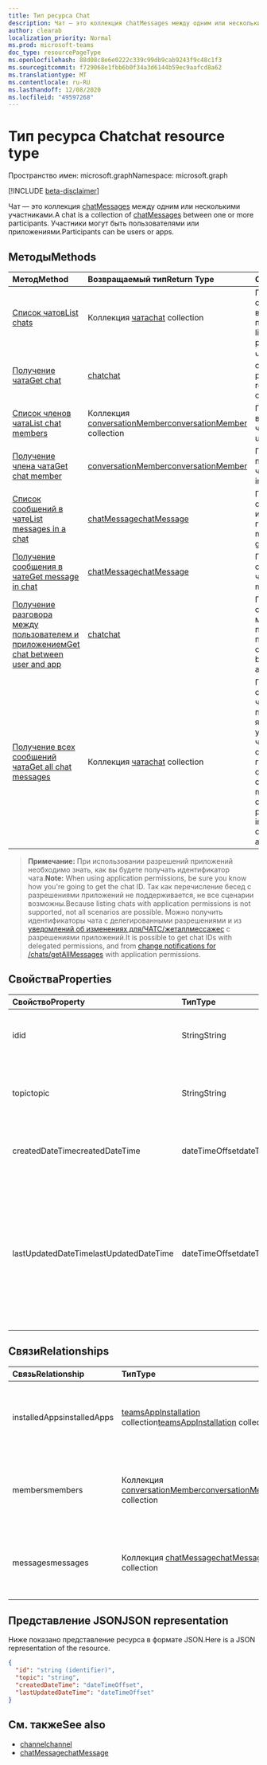```yaml
---
title: Тип ресурса Chat
description: Чат — это коллекция chatMessages между одним или несколькими участниками.
author: clearab
localization_priority: Normal
ms.prod: microsoft-teams
doc_type: resourcePageType
ms.openlocfilehash: 88d08c8e6e0222c339c99db9cab9243f9c48c1f3
ms.sourcegitcommit: f729068e1fbb6b0f34a3d6144b59ec9aafcd8a62
ms.translationtype: MT
ms.contentlocale: ru-RU
ms.lasthandoff: 12/08/2020
ms.locfileid: "49597268"
---
```

# <a name="chat-resource-type"></a><span data-ttu-id="163ef-103">Тип ресурса Chat</span><span class="sxs-lookup"><span data-stu-id="163ef-103">chat resource type</span></span>

<span data-ttu-id="163ef-104">Пространство имен: microsoft.graph</span><span class="sxs-lookup"><span data-stu-id="163ef-104">Namespace: microsoft.graph</span></span>

[!INCLUDE [beta-disclaimer](../../includes/beta-disclaimer.md)]

<span data-ttu-id="163ef-105">Чат — это коллекция [chatMessages](chatmessage.md) между одним или несколькими участниками.</span><span class="sxs-lookup"><span data-stu-id="163ef-105">A chat is a collection of [chatMessages](chatmessage.md) between one or more participants.</span></span> <span data-ttu-id="163ef-106">Участники могут быть пользователями или приложениями.</span><span class="sxs-lookup"><span data-stu-id="163ef-106">Participants can be users or apps.</span></span>

## <a name="methods"></a><span data-ttu-id="163ef-107">Методы</span><span class="sxs-lookup"><span data-stu-id="163ef-107">Methods</span></span>

|  <span data-ttu-id="163ef-108">Метод</span><span class="sxs-lookup"><span data-stu-id="163ef-108">Method</span></span>       |  <span data-ttu-id="163ef-109">Возвращаемый тип</span><span class="sxs-lookup"><span data-stu-id="163ef-109">Return Type</span></span>  | <span data-ttu-id="163ef-110">Описание</span><span class="sxs-lookup"><span data-stu-id="163ef-110">Description</span></span>| 
|:---------------|:--------|:----------|
|[<span data-ttu-id="163ef-111">Список чатов</span><span class="sxs-lookup"><span data-stu-id="163ef-111">List chats</span></span>](../api/chat-list.md) | <span data-ttu-id="163ef-112">Коллекция [чата](chat.md)</span><span class="sxs-lookup"><span data-stu-id="163ef-112">[chat](chat.md) collection</span></span> | <span data-ttu-id="163ef-113">Получение списка сеансов, в которые входит пользователь.</span><span class="sxs-lookup"><span data-stu-id="163ef-113">Get the list of chats a user is part of.</span></span>| 
|[<span data-ttu-id="163ef-114">Получение чата</span><span class="sxs-lookup"><span data-stu-id="163ef-114">Get chat</span></span>](../api/chat-get.md) | [<span data-ttu-id="163ef-115">chat</span><span class="sxs-lookup"><span data-stu-id="163ef-115">chat</span></span>](chat.md) | <span data-ttu-id="163ef-116">Чтение свойств и связей чата.</span><span class="sxs-lookup"><span data-stu-id="163ef-116">Read properties and relationships of the chat.</span></span>| 
|[<span data-ttu-id="163ef-117">Список членов чата</span><span class="sxs-lookup"><span data-stu-id="163ef-117">List chat members</span></span>](../api/conversationmember-list.md) | <span data-ttu-id="163ef-118">Коллекция [conversationMember](conversationmember.md)</span><span class="sxs-lookup"><span data-stu-id="163ef-118">[conversationMember](conversationmember.md) collection</span></span> | <span data-ttu-id="163ef-119">Получение списка всех пользователей в чате.</span><span class="sxs-lookup"><span data-stu-id="163ef-119">Get the list of all users in the chat.</span></span>| 
|[<span data-ttu-id="163ef-120">Получение члена чата</span><span class="sxs-lookup"><span data-stu-id="163ef-120">Get chat member</span></span>](../api/conversationmember-get.md) | [<span data-ttu-id="163ef-121">conversationMember</span><span class="sxs-lookup"><span data-stu-id="163ef-121">conversationMember</span></span>](conversationmember.md) | <span data-ttu-id="163ef-122">Получение одного пользователя в чате.</span><span class="sxs-lookup"><span data-stu-id="163ef-122">Get a single user in the chat.</span></span>| 
|[<span data-ttu-id="163ef-123">Список сообщений в чате</span><span class="sxs-lookup"><span data-stu-id="163ef-123">List messages in a chat</span></span>](../api/chat-list-message.md)  | [<span data-ttu-id="163ef-124">chatMessage</span><span class="sxs-lookup"><span data-stu-id="163ef-124">chatMessage</span></span>](../resources/chatmessage.md) | <span data-ttu-id="163ef-125">Получение сообщений в индивидуальном или групповом чате.</span><span class="sxs-lookup"><span data-stu-id="163ef-125">Get messages in a 1:1 or group chat.</span></span> | 
|[<span data-ttu-id="163ef-126">Получение сообщения в чате</span><span class="sxs-lookup"><span data-stu-id="163ef-126">Get message in chat</span></span>](../api/chat-get-message.md)  | [<span data-ttu-id="163ef-127">chatMessage</span><span class="sxs-lookup"><span data-stu-id="163ef-127">chatMessage</span></span>](../resources/chatmessage.md) | <span data-ttu-id="163ef-128">Получение одного сообщения в чате.</span><span class="sxs-lookup"><span data-stu-id="163ef-128">Get a single message in a chat.</span></span> | 
|[<span data-ttu-id="163ef-129">Получение разговора между пользователем и приложением</span><span class="sxs-lookup"><span data-stu-id="163ef-129">Get chat between user and app</span></span>](../api/userscopeteamsappinstallation-get-chat.md) | [<span data-ttu-id="163ef-130">chat</span><span class="sxs-lookup"><span data-stu-id="163ef-130">chat</span></span>](chat.md)| <span data-ttu-id="163ef-131">Получение одного сеанса разговора между пользователем и приложением</span><span class="sxs-lookup"><span data-stu-id="163ef-131">Get one-on-one chat between user and the app</span></span> |
|[<span data-ttu-id="163ef-132">Получение всех сообщений чата</span><span class="sxs-lookup"><span data-stu-id="163ef-132">Get all chat messages</span></span>](../api/chats-getallmessages.md)| <span data-ttu-id="163ef-133">Коллекция [чата](chat.md)</span><span class="sxs-lookup"><span data-stu-id="163ef-133">[chat](chat.md) collection</span></span>| <span data-ttu-id="163ef-134">Получение сообщений от всех чатов, в которых пользователь является участником, в том числе беседы в одном месте, групповых чатов и сеансов собраний.</span><span class="sxs-lookup"><span data-stu-id="163ef-134">Get messages from all chats that a user is a participant in, including one-on-one chats, group chats, and meeting chats.</span></span> |

><span data-ttu-id="163ef-135">**Примечание:** При использовании разрешений приложений необходимо знать, как вы будете получать идентификатор чата.</span><span class="sxs-lookup"><span data-stu-id="163ef-135">**Note:** When using application permissions, be sure you know how you're going to get the chat ID.</span></span> <span data-ttu-id="163ef-136">Так как перечисление бесед с разрешениями приложений не поддерживается, не все сценарии возможны.</span><span class="sxs-lookup"><span data-stu-id="163ef-136">Because listing chats with application permissions is not supported, not all scenarios are possible.</span></span> <span data-ttu-id="163ef-137">Можно получить идентификаторы чата с делегированными разрешениями и из [уведомлений об изменениях для/ЧАТС/жеталлмессажес](../api/subscription-post-subscriptions.md) с разрешениями приложений.</span><span class="sxs-lookup"><span data-stu-id="163ef-137">It is possible to get chat IDs with delegated permissions, and from [change notifications for /chats/getAllMessages](../api/subscription-post-subscriptions.md) with application permissions.</span></span>

## <a name="properties"></a><span data-ttu-id="163ef-138">Свойства</span><span class="sxs-lookup"><span data-stu-id="163ef-138">Properties</span></span>

| <span data-ttu-id="163ef-139">Свойство</span><span class="sxs-lookup"><span data-stu-id="163ef-139">Property</span></span>   | <span data-ttu-id="163ef-140">Тип</span><span class="sxs-lookup"><span data-stu-id="163ef-140">Type</span></span> |<span data-ttu-id="163ef-141">Описание</span><span class="sxs-lookup"><span data-stu-id="163ef-141">Description</span></span>|
|:---------------|:--------|:----------|
| <span data-ttu-id="163ef-142">id</span><span class="sxs-lookup"><span data-stu-id="163ef-142">id</span></span>| <span data-ttu-id="163ef-143">String</span><span class="sxs-lookup"><span data-stu-id="163ef-143">String</span></span>| <span data-ttu-id="163ef-144">Уникальный идентификатор чата.</span><span class="sxs-lookup"><span data-stu-id="163ef-144">The chat's unique identifier.</span></span> <span data-ttu-id="163ef-145">Только для чтения.</span><span class="sxs-lookup"><span data-stu-id="163ef-145">Read-only.</span></span>|
| <span data-ttu-id="163ef-146">topic</span><span class="sxs-lookup"><span data-stu-id="163ef-146">topic</span></span>| <span data-ttu-id="163ef-147">String</span><span class="sxs-lookup"><span data-stu-id="163ef-147">String</span></span>|  <span data-ttu-id="163ef-148">Необязательно Тема или тема чата.</span><span class="sxs-lookup"><span data-stu-id="163ef-148">(Optional) Subject or topic for the chat.</span></span> <span data-ttu-id="163ef-149">Доступно только для чатов групп.</span><span class="sxs-lookup"><span data-stu-id="163ef-149">Only available for group chats.</span></span>|
| <span data-ttu-id="163ef-150">createdDateTime</span><span class="sxs-lookup"><span data-stu-id="163ef-150">createdDateTime</span></span>| <span data-ttu-id="163ef-151">dateTimeOffset</span><span class="sxs-lookup"><span data-stu-id="163ef-151">dateTimeOffset</span></span>|  <span data-ttu-id="163ef-152">Дата и время создания чата.</span><span class="sxs-lookup"><span data-stu-id="163ef-152">Date and time at which the chat was created.</span></span> <span data-ttu-id="163ef-153">Только для чтения.</span><span class="sxs-lookup"><span data-stu-id="163ef-153">Read-only.</span></span>|
| <span data-ttu-id="163ef-154">lastUpdatedDateTime</span><span class="sxs-lookup"><span data-stu-id="163ef-154">lastUpdatedDateTime</span></span>| <span data-ttu-id="163ef-155">dateTimeOffset</span><span class="sxs-lookup"><span data-stu-id="163ef-155">dateTimeOffset</span></span>|  <span data-ttu-id="163ef-156">Дата и время переименования чата или изменения членства.</span><span class="sxs-lookup"><span data-stu-id="163ef-156">Date and time at which the chat was renamed or membership changed.</span></span> <span data-ttu-id="163ef-157">Ластупдатеддатетиме не обновляется при отправке сообщения в чат.</span><span class="sxs-lookup"><span data-stu-id="163ef-157">lastUpdatedDateTime is not updated when a message is sent to the chat.</span></span> <span data-ttu-id="163ef-158">Только для чтения.</span><span class="sxs-lookup"><span data-stu-id="163ef-158">Read-only.</span></span>|

## <a name="relationships"></a><span data-ttu-id="163ef-159">Связи</span><span class="sxs-lookup"><span data-stu-id="163ef-159">Relationships</span></span>

| <span data-ttu-id="163ef-160">Связь</span><span class="sxs-lookup"><span data-stu-id="163ef-160">Relationship</span></span> | <span data-ttu-id="163ef-161">Тип</span><span class="sxs-lookup"><span data-stu-id="163ef-161">Type</span></span> |<span data-ttu-id="163ef-162">Описание</span><span class="sxs-lookup"><span data-stu-id="163ef-162">Description</span></span>|
|:---------------|:--------|:----------|
| <span data-ttu-id="163ef-163">installedApps</span><span class="sxs-lookup"><span data-stu-id="163ef-163">installedApps</span></span> | <span data-ttu-id="163ef-164">[teamsAppInstallation](teamsappinstallation.md) collection</span><span class="sxs-lookup"><span data-stu-id="163ef-164">[teamsAppInstallation](teamsappinstallation.md) collection</span></span> | <span data-ttu-id="163ef-165">Коллекция всех приложений в чате.</span><span class="sxs-lookup"><span data-stu-id="163ef-165">A collection of all the apps in the chat.</span></span> <span data-ttu-id="163ef-166">Допускается значение null.</span><span class="sxs-lookup"><span data-stu-id="163ef-166">Nullable.</span></span> |
| <span data-ttu-id="163ef-167">members</span><span class="sxs-lookup"><span data-stu-id="163ef-167">members</span></span> | <span data-ttu-id="163ef-168">Коллекция [conversationMember](conversationmember.md)</span><span class="sxs-lookup"><span data-stu-id="163ef-168">[conversationMember](conversationmember.md) collection</span></span> | <span data-ttu-id="163ef-169">Коллекция всех людей в чате.</span><span class="sxs-lookup"><span data-stu-id="163ef-169">A collection of all people in the chat.</span></span> <span data-ttu-id="163ef-170">Допускается значение null.</span><span class="sxs-lookup"><span data-stu-id="163ef-170">Nullable.</span></span> |
| <span data-ttu-id="163ef-171">messages</span><span class="sxs-lookup"><span data-stu-id="163ef-171">messages</span></span> | <span data-ttu-id="163ef-172">Коллекция [chatMessage](chatmessage.md)</span><span class="sxs-lookup"><span data-stu-id="163ef-172">[chatMessage](chatmessage.md) collection</span></span> | <span data-ttu-id="163ef-173">Коллекция всех сообщений в чате.</span><span class="sxs-lookup"><span data-stu-id="163ef-173">A collection of all the messages in the chat.</span></span> <span data-ttu-id="163ef-174">Допускается значение null.</span><span class="sxs-lookup"><span data-stu-id="163ef-174">Nullable.</span></span> |

## <a name="json-representation"></a><span data-ttu-id="163ef-175">Представление JSON</span><span class="sxs-lookup"><span data-stu-id="163ef-175">JSON representation</span></span>

<span data-ttu-id="163ef-176">Ниже показано представление ресурса в формате JSON.</span><span class="sxs-lookup"><span data-stu-id="163ef-176">Here is a JSON representation of the resource.</span></span>

<!-- {
  "blockType": "resource",
  "keyProperty": "id",
  "@odata.type": "microsoft.graph.chat"
}-->

```json
{
  "id": "string (identifier)",
  "topic": "string",
  "createdDateTime": "dateTimeOffset",
  "lastUpdatedDateTime": "dateTimeOffset"
}
```

## <a name="see-also"></a><span data-ttu-id="163ef-177">См. также</span><span class="sxs-lookup"><span data-stu-id="163ef-177">See also</span></span>

- [<span data-ttu-id="163ef-178">channel</span><span class="sxs-lookup"><span data-stu-id="163ef-178">channel</span></span>](channel.md)
- [<span data-ttu-id="163ef-179">chatMessage</span><span class="sxs-lookup"><span data-stu-id="163ef-179">chatMessage</span></span>](chatmessage.md)

<!-- uuid: 8fcb5dbc-d5aa-4681-8e31-b001d5168d79
2015-10-25 14:57:30 UTC -->
<!--
{
  "type": "#page.annotation",
  "description": "chat resource",
  "keywords": "",
  "section": "documentation",
  "tocPath": ""
}
-->


